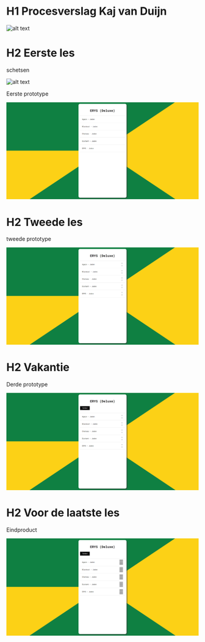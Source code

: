# H1 Procesverslag Kaj van Duijn

![alt text](./img/F4Dsplash.png "Frontend voor Design Splash")


# H2 Eerste les

schetsen

![alt text](./img/schetsen.jpg "schetsen")

Eerste prototype

![alt text](./img/begin.png "eerste prototype")

# H2 Tweede les 

tweede prototype 

![alt text](./img/les2.png "tweede prototype")

# H2 Vakantie 

Derde prototype

![alt text](./img/vakantie.png "derde prototype")

# H2 Voor de laatste les

Eindproduct

![alt text](./img/eind.png "eindproduct")
